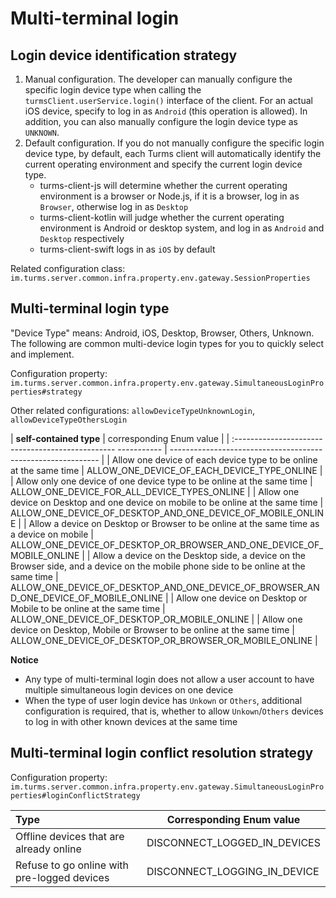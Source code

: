 # Multi-terminal login

## Login device identification strategy

1. Manual configuration. The developer can manually configure the specific login device type when calling the `turmsClient.userService.login()` interface of the client. For an actual iOS device, specify to log in as `Android` (this operation is allowed). In addition, you can also manually configure the login device type as `UNKNOWN`.
2. Default configuration. If you do not manually configure the specific login device type, by default, each Turms client will automatically identify the current operating environment and specify the current login device type.
   * turms-client-js will determine whether the current operating environment is a browser or Node.js, if it is a browser, log in as `Browser`, otherwise log in as `Desktop`
   * turms-client-kotlin will judge whether the current operating environment is Android or desktop system, and log in as `Android` and `Desktop` respectively
   * turms-client-swift logs in as `iOS` by default

Related configuration class: `im.turms.server.common.infra.property.env.gateway.SessionProperties`

## Multi-terminal login type

"Device Type" means: Android, iOS, Desktop, Browser, Others, Unknown.
The following are common multi-device login types for you to quickly select and implement.

Configuration property: `im.turms.server.common.infra.property.env.gateway.SimultaneousLoginProperties#strategy`

Other related configurations: `allowDeviceTypeUnknownLogin`, `allowDeviceTypeOthersLogin`

| **self-contained type** | corresponding Enum value |
| :------------------------------------------------ ----------- | -------------------------------------- ---------------------- |
| Allow one device of each device type to be online at the same time | ALLOW_ONE_DEVICE_OF_EACH_DEVICE_TYPE_ONLINE |
| Allow only one device of one device type to be online at the same time | ALLOW_ONE_DEVICE_FOR_ALL_DEVICE_TYPES_ONLINE |
| Allow one device on Desktop and one device on mobile to be online at the same time | ALLOW_ONE_DEVICE_OF_DESKTOP_AND_ONE_DEVICE_OF_MOBILE_ONLINE |
| Allow a device on Desktop or Browser to be online at the same time as a device on mobile | ALLOW_ONE_DEVICE_OF_DESKTOP_OR_BROWSER_AND_ONE_DEVICE_OF_MOBILE_ONLINE |
| Allow a device on the Desktop side, a device on the Browser side, and a device on the mobile phone side to be online at the same time | ALLOW_ONE_DEVICE_OF_DESKTOP_AND_ONE_DEVICE_OF_BROWSER_AND_ONE_DEVICE_OF_MOBILE_ONLINE |
| Allow one device on Desktop or Mobile to be online at the same time | ALLOW_ONE_DEVICE_OF_DESKTOP_OR_MOBILE_ONLINE |
| Allow one device on Desktop, Mobile or Browser to be online at the same time | ALLOW_ONE_DEVICE_OF_DESKTOP_OR_BROWSER_OR_MOBILE_ONLINE |

**Notice**

- Any type of multi-terminal login does not allow a user account to have multiple simultaneous login devices on one device
- When the type of user login device has `Unkown` or `Others`, additional configuration is required, that is, whether to allow `Unkown`/`Others` devices to log in with other known devices at the same time

## Multi-terminal login conflict resolution strategy

Configuration property: `im.turms.server.common.infra.property.env.gateway.SimultaneousLoginProperties#loginConflictStrategy`

| **Type** | Corresponding Enum value |
| :---------------- | ---------------------------- |
| Offline devices that are already online | DISCONNECT_LOGGED_IN_DEVICES |
| Refuse to go online with pre-logged devices | DISCONNECT_LOGGING_IN_DEVICE |